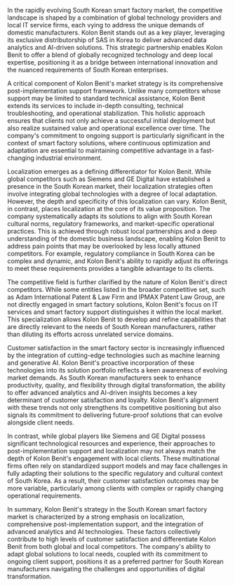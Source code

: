 In the rapidly evolving South Korean smart factory market, the competitive landscape is shaped by a combination of global technology providers and local IT service firms, each vying to address the unique demands of domestic manufacturers. Kolon Benit stands out as a key player, leveraging its exclusive distributorship of SAS in Korea to deliver advanced data analytics and AI-driven solutions. This strategic partnership enables Kolon Benit to offer a blend of globally recognized technology and deep local expertise, positioning it as a bridge between international innovation and the nuanced requirements of South Korean enterprises.

A critical component of Kolon Benit's market strategy is its comprehensive post-implementation support framework. Unlike many competitors whose support may be limited to standard technical assistance, Kolon Benit extends its services to include in-depth consulting, technical troubleshooting, and operational stabilization. This holistic approach ensures that clients not only achieve a successful initial deployment but also realize sustained value and operational excellence over time. The company's commitment to ongoing support is particularly significant in the context of smart factory solutions, where continuous optimization and adaptation are essential to maintaining competitive advantage in a fast-changing industrial environment.

Localization emerges as a defining differentiator for Kolon Benit. While global competitors such as Siemens and GE Digital have established a presence in the South Korean market, their localization strategies often involve integrating global technologies with a degree of local adaptation. However, the depth and specificity of this localization can vary. Kolon Benit, in contrast, places localization at the core of its value proposition. The company systematically adapts its solutions to align with South Korean cultural norms, regulatory frameworks, and market-specific operational practices. This is achieved through robust local partnerships and a deep understanding of the domestic business landscape, enabling Kolon Benit to address pain points that may be overlooked by less locally attuned competitors. For example, regulatory compliance in South Korea can be complex and dynamic, and Kolon Benit's ability to rapidly adjust its offerings to meet these requirements provides a tangible advantage to its clients.

The competitive field is further clarified by the nature of Kolon Benit's direct competitors. While some entities listed in the broader competitive set, such as Adam International Patent & Law Firm and IPMAX Patent Law Group, are not directly engaged in smart factory solutions, Kolon Benit's focus on IT services and smart factory support distinguishes it within the local market. This specialization allows Kolon Benit to develop and refine capabilities that are directly relevant to the needs of South Korean manufacturers, rather than diluting its efforts across unrelated service domains.

Customer satisfaction in the smart factory sector is increasingly influenced by the integration of cutting-edge technologies such as machine learning and generative AI. Kolon Benit's proactive incorporation of these technologies into its solution portfolio reflects a keen awareness of evolving market demands. As South Korean manufacturers seek to enhance productivity, quality, and flexibility through digital transformation, the ability to offer advanced analytics and AI-driven insights becomes a key determinant of customer satisfaction and loyalty. Kolon Benit's alignment with these trends not only strengthens its competitive positioning but also signals its commitment to delivering future-proof solutions that can evolve alongside client needs.

In contrast, while global players like Siemens and GE Digital possess significant technological resources and experience, their approaches to post-implementation support and localization may not always match the depth of Kolon Benit's engagement with local clients. These multinational firms often rely on standardized support models and may face challenges in fully adapting their solutions to the specific regulatory and cultural context of South Korea. As a result, their customer satisfaction outcomes may be more variable, particularly among clients with complex or rapidly changing operational requirements.

In summary, Kolon Benit's strategy in the South Korean smart factory market is characterized by a strong emphasis on localization, comprehensive post-implementation support, and the integration of advanced analytics and AI technologies. These factors collectively contribute to high levels of customer satisfaction and differentiate Kolon Benit from both global and local competitors. The company's ability to adapt global solutions to local needs, coupled with its commitment to ongoing client support, positions it as a preferred partner for South Korean manufacturers navigating the challenges and opportunities of digital transformation.